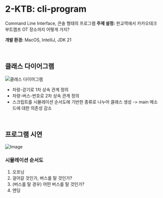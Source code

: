 # 2-KTB: cli-program
Command Line Interface, 콘솔 형태의 프로그램
**주제 설정:** 판교역에서 카카오테크 부트캠프 OT 장소까지 어떻게 가지?

**개발 환경:** MacOS, IntelliJ, JDK 21

<br/>

## 클래스 다이어그램

![클래스 다이어그램](https://github.com/user-attachments/assets/7454d2a3-20ac-4959-884a-2fb8f0d7482f)
- 차랑-걷기로 1차 상속 관계 정의
- 차량-버스-번호로 2차 상속 관계 정의
- 스크립트를 시뮬레이션 순서도에 기반한 종류로 나누어 클래스 생성 -> main 메소드에 대한 의존성 감소

<br/>

## 프로그램 시연
![Image](https://github.com/user-attachments/assets/7495354e-9aef-4cc1-a331-c6805b6a2006)

### 시뮬레이션 순서도
1. 오프닝
2. 걸어갈 것인가, 버스를 탈 것인가?
3. (버스를 탈 경우) 어떤 버스를 탈 것인가?
4. 엔딩